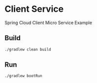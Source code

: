 # Client Service

Spring Cloud Client Micro Service Example 

## Build

```sh
./gradlew clean build 
```

## Run 

```sh
./gradlew bootRun 
```
